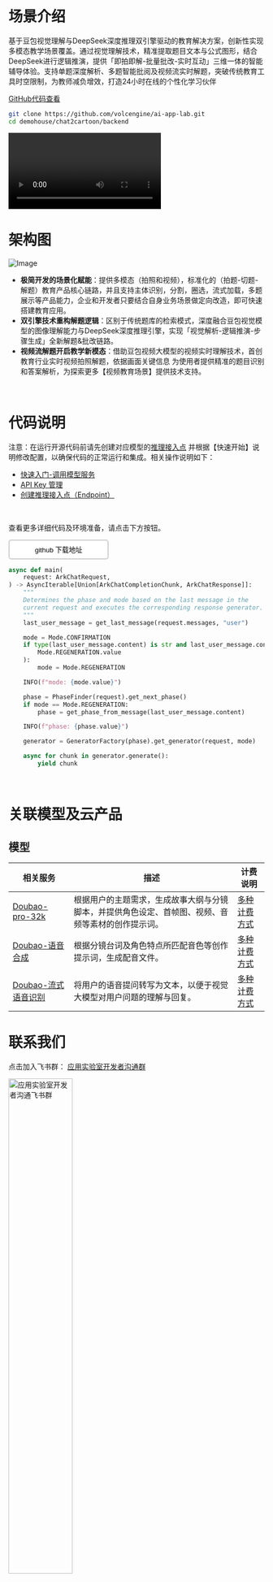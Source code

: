 # 场景介绍
基于豆包视觉理解与DeepSeek深度推理双引擎驱动的教育解决方案，创新性实现多模态教学场景覆盖。通过视觉理解技术，精准提取题目文本与公式图形，结合DeepSeek进行逻辑推演，提供「即拍即解-批量批改-实时互动」三维一体的智能辅导体验。支持单题深度解析、多题智能批阅及视频流实时解题，突破传统教育工具时空限制，为教师减负增效，打造24小时在线的个性化学习伙伴
<br>

[GitHub代码查看](https://github.com/volcengine/ai-app-lab/tree/main/demo_house/chat2cartoon)
```bash
git clone https://github.com/volcengine/ai-app-lab.git
cd demohouse/chat2cartoon/backend
```
<video src="https://lf3-static.bytednsdoc.com/obj/eden-cn/lm_sth/ljhwZthlaukjlkulzlp/ark/assistant/videos/20241217-172721.mp4" controls>
</video>

<br>

# 架构图
![Image](https://p9-arcosite.byteimg.com/tos-cn-i-goo7wpa0wc/9a993e7ce54a4c48b8a7a46a18b1cce2~tplv-goo7wpa0wc-image.image)

- **极简开发的场景化赋能**：提供多模态（拍照和视频），标准化的（拍题-切题-解题）教育产品核心链路，并且支持主体识别，分割，圈选，流式加载，多题展示等产品能力，企业和开发者只要结合自身业务场景做定向改造，即可快速搭建教育应用。  
- **双引擎技术重构解题逻辑**：区别于传统题库的检索模式，深度融合豆包视觉模型的图像理解能力与DeepSeek深度推理引擎，实现「视觉解析-逻辑推演-步骤生成」全新解题&批改链路。  
- **视频流解题开启教学新模态**：借助豆包视频大模型的视频实时理解技术，首创教育行业实时视频拍照解题，依据画面关键信息   为使用者提供精准的题目识别和答案解析，为探索更多【视频教育场景】提供技术支持。
<br>

# 代码说明

注意：在运行开源代码前请先创建对应模型的<a href="https://console.volcengine.com/ark/region:ark+cn-beijing/endpoint?config=%7B%7D" target="_blank">推理接入点</a> 并根据【快速开始】说明修改配置，以确保代码的正常运行和集成。相关操作说明如下：
- <a href="https://www.volcengine.com/docs/82379/1399008" target="_blank">快速入门-调用模型服务</a>
- <a href="https://www.volcengine.com/docs/82379/1361424" target="_blank">API Key 管理</a>
- <a href="https://www.volcengine.com/docs/82379/1099522" target="_blank">创建推理接入点（Endpoint）</a>

<br>

查看更多详细代码及环境准备，请点击下方按钮。 

<button style="padding: 8px 50px; background-color: #ffffff; color: black; border: 2px solid #ccc; border-radius: 5px; cursor: pointer;">
    github 下载地址
</button>  

<br>

```python
async def main(
    request: ArkChatRequest,
) -> AsyncIterable[Union[ArkChatCompletionChunk, ArkChatResponse]]:
    """
    Determines the phase and mode based on the last message in the
    current request and executes the corresponding response generator.
    """
    last_user_message = get_last_message(request.messages, "user")

    mode = Mode.CONFIRMATION
    if type(last_user_message.content) is str and last_user_message.content.startswith(
        Mode.REGENERATION.value
    ):
        mode = Mode.REGENERATION

    INFO(f"mode: {mode.value}")

    phase = PhaseFinder(request).get_next_phase()
    if mode == Mode.REGENERATION:
        phase = get_phase_from_message(last_user_message.content)

    INFO(f"phase: {phase.value}")

    generator = GeneratorFactory(phase).get_generator(request, mode)

    async for chunk in generator.generate():
        yield chunk
```
<br>

# 关联模型及云产品

## 模型

| 相关服务 | 描述 | 计费说明 |
| --- | --- | --- |
| [Doubao-pro-32k](https://cloud.bytedance.net/ark/region:ark+cn-beijing/model/detail?Id=doubao-pro-32k&arkAccountId=2100583673&arkProjectName=default&x-resource-account=public) | 根据用户的主题需求，生成故事大纲与分镜脚本，并提供角色设定、首帧图、视频、音频等素材的创作提示词。 | [多种计费方式](https://www.volcengine.com/docs/82379/1099320) |
| [Doubao-语音合成](https://console.volcengine.com/ark/region:ark+cn-beijing/model/detail?Id=ve-tts) | 根据分镜台词及角色特点所匹配音色等创作提示词，生成配音文件。 | [多种计费方式](https://www.volcengine.com/docs/82379/1099320) |
| [Doubao-流式语音识别](https://console.volcengine.com/ark/region:ark+cn-beijing/model/detail?Id=seedasr-streaming) | 将用户的语音提问转写为文本，以便于视觉大模型对用户问题的理解与回复。 | [多种计费方式](https://www.volcengine.com/docs/82379/1099320) |


# 联系我们
点击加入飞书群： [应用实验室开发者沟通群](https://applink.larkoffice.com/client/chat/chatter/add_by_link?link_token=a5aq182d-ad9b-4867-8464-609f1ee8cb34)

<img src="https://p9-arcosite.byteimg.com/tos-cn-i-goo7wpa0wc/640fc3ff866649f5b7bff9c44874374b~tplv-goo7wpa0wc-image.image" alt="应用实验室开发者沟通飞书群" style="width:50%;">

<br><br><br><br><br><br>